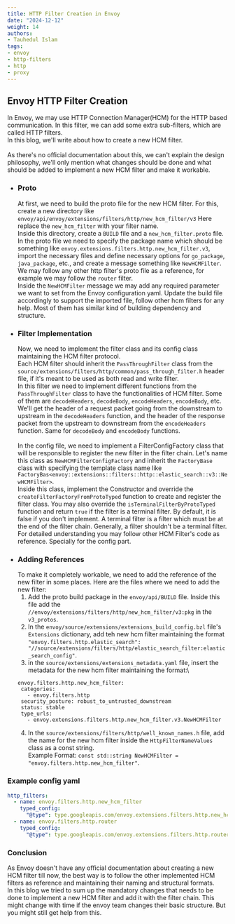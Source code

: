 ```yaml
---
title: HTTP Filter Creation in Envoy
date: "2024-12-12"
weight: 14
authors:
- Tauhedul Islam
tags:
- envoy
- http-filters
- http
- proxy
---
```


## Envoy HTTP Filter Creation
In Envoy, we may use HTTP Connection Manager(HCM) for the HTTP based communication. In this filter, we can add some extra sub-filters, which
are called HTTP filters.\
In this blog, we'll write about how to create a new HCM filter.\
\
As there's no official documentation about this, we can't explain the design philosophy, we'll only mention what changes 
should be done and what should be added to implement a new HCM filter and make it workable.

- ### Proto
  At first, we need to build the proto file for the new HCM filter. For this, create a new directory like `envoy/api/envoy/extensions/filters/http/new_hcm_filter/v3`
  Here replace the `new_hcm_filter` with your filter name.\
  Inside this directory, create a `BUILD` file and a `new_hcm_filter.proto` file. In the proto file we need to specify the
  package name which should be something like `envoy.extensions.filters.http.new_hcm_filter.v3`, import the necessary files
  and define necessary options for `go_package`, `java_package`, etc., and create a message something like `NewHCMFilter`.
  We may follow any other http filter's proto file as a reference, for example we may follow the `router` filter.\
  Inside the `NewHCMFilter` message we may add any required parameter we want to set from the Envoy configuration yaml.
  Update the build file accordingly to support the imported file, follow other hcm filters for any help. Most of them has
  similar kind of building dependency and structure.
- ### Filter Implementation
  Now, we need to implement the filter class and its config class maintaining the HCM filter protocol.\
  Each HCM filter should inherit the `PassThroughFilter` class from the `source/extensions/filters/http/common/pass_through_filter.h` header file, 
  if it's meant to be used as both read and write filter.\
  In this filter we need to implement different functions from the `PassThroughFilter` class to have the functionalities of HCM
  filter. Some of them are `decodeHeaders`, `decodeBody`, `encodeHeaders`, `encodeBody`, etc. We'll get the header of a request packet
  going from the downstream to upstream in the `decodeHeaders` function, and the header of the response packet from the upstream to downstream
  from the `encodeHeaders` function. Same for `decodeBody` and `encodeBody` functions.\
  \
  In the config file, we need to implement a FilterConfigFactory class that will be responsible to register the new filter in the filter chain.
  Let's name this class as `NewHCMFilterConfigFactory` and inherit the `FactoryBase` class with specifying the template class name like
  `FactoryBas<envoy::extensions::filters::http::elastic_search::v3::NewHCMFilter>`.\
  Inside this class, implement the Constructor and override the `createFilterFactoryFromProtoTyped` function to create and register the filter class.
  You may also override the `isTerminalFilterByProtoTyped` function and return `true` if the filter is a terminal filter. By default, it is false if you
  don't implement. A terminal filter is a filter which must be at the end of the filter chain. Generally, a filter shouldn't be a terminal filter.\
  For detailed understanding you may follow other HCM Filter's code as reference. Specially for the config part.
- ### Adding References
  To make it completely workable, we need to add the reference of the new filter in some places. Here are the files where we need to add the new filter:
  1. Add the proto build package in the `envoy/api/BUILD` file. Inside this file add the `//envoy/extensions/filters/http/new_hcm_filter/v3:pkg` in the `v3_protos`.
  2. In the `envoy/source/extensions/extensions_build_config.bzl` file's `Extensions` dictionary, add teh new hcm filter maintaining the format `"envoy.filters.http.elastic_search": "//source/extensions/filters/http/elastic_search_filter:elastic_search_config"`.
  3. in the `source/extensions/extensions_metadata.yaml` file, insert the metadata for the new hcm filter maintaining the format:\
    ```
    envoy.filters.http.new_hcm_filter:
     categories:
       - envoy.filters.http
     security_posture: robust_to_untrusted_downstream
     status: stable
     type_urls:
       - envoy.extensions.filters.http.new_hcm_filter.v3.NewHCMFilter
    ```
  4. In the `source/extensions/filters/http/well_known_names.h` file, add the name for the new hcm filter inside the `HttpFilterNameValues` class as a const string.\
    Example Format: `const std::string NewHCMFilter = "envoy.filters.http.new_hcm_filter"`.


### Example config yaml
```yaml
http_filters:
  - name: envoy.filters.http.new_hcm_filter
    typed_config:
      "@type": type.googleapis.com/envoy.extensions.filters.http.new_hcm_filter.v3.NewHCMFilter
  - name: envoy.filters.http.router
    typed_config:
      "@type": type.googleapis.com/envoy.extensions.filters.http.router.v3.Router
```


### Conclusion
As Envoy doesn't have any official documentation about creating a new HCM filter till now, the best way is to follow the other implemented 
HCM filters as reference and maintaining their naming and structural formats.\
In this blog we tried to sum up the mandatory changes that needs to be done to implement a new HCM filter and add it with the filter chain. This might change with time 
if the envoy team changes their basic structure. But you might still get help from this.
    
       